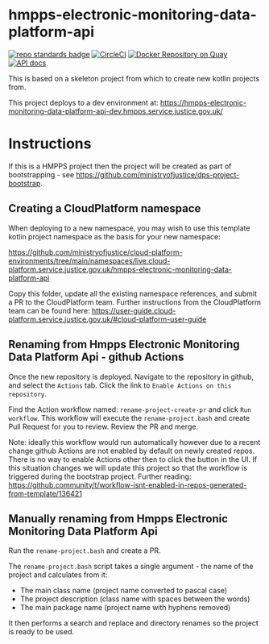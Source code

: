 # hmpps-electronic-monitoring-data-platform-api
[![repo standards badge](https://img.shields.io/badge/dynamic/json?color=blue&style=flat&logo=github&label=MoJ%20Compliant&query=%24.result&url=https%3A%2F%2Foperations-engineering-reports.cloud-platform.service.justice.gov.uk%2Fapi%2Fv1%2Fcompliant_public_repositories%2Fhmpps-electronic-monitoring-data-platform-api)](https://operations-engineering-reports.cloud-platform.service.justice.gov.uk/public-github-repositories.html#hmpps-electronic-monitoring-data-platform-api "Link to report")
[![CircleCI](https://circleci.com/gh/ministryofjustice/hmpps-electronic-monitoring-data-platform-api/tree/main.svg?style=svg)](https://circleci.com/gh/ministryofjustice/hmpps-electronic-monitoring-data-platform-api)
[![Docker Repository on Quay](https://quay.io/repository/hmpps/hmpps-electronic-monitoring-data-platform-api/status "Docker Repository on Quay")](https://quay.io/repository/hmpps/hmpps-electronic-monitoring-data-platform-api)
[![API docs](https://img.shields.io/badge/API_docs_-view-85EA2D.svg?logo=swagger)](https://hmpps-electronic-monitoring-data-platform-api-dev.hmpps.service.justice.gov.uk/webjars/swagger-ui/index.html?configUrl=/v3/api-docs)

This is based on a skeleton project from which to create new kotlin projects from.

This project deploys to a dev environment at: https://hmpps-electronic-monitoring-data-platform-api-dev.hmpps.service.justice.gov.uk/

# Instructions

If this is a HMPPS project then the project will be created as part of bootstrapping - 
see https://github.com/ministryofjustice/dps-project-bootstrap.

## Creating a CloudPlatform namespace

When deploying to a new namespace, you may wish to use this template kotlin project namespace as the basis for your new namespace:

<https://github.com/ministryofjustice/cloud-platform-environments/tree/main/namespaces/live.cloud-platform.service.justice.gov.uk/hmpps-electronic-monitoring-data-platform-api>

Copy this folder, update all the existing namespace references, and submit a PR to the CloudPlatform team. Further instructions from the CloudPlatform team can be found here: <https://user-guide.cloud-platform.service.justice.gov.uk/#cloud-platform-user-guide>

## Renaming from Hmpps Electronic Monitoring Data Platform Api - github Actions

Once the new repository is deployed. Navigate to the repository in github, and select the `Actions` tab.
Click the link to `Enable Actions on this repository`.

Find the Action workflow named: `rename-project-create-pr` and click `Run workflow`.  This workflow will
execute the `rename-project.bash` and create Pull Request for you to review.  Review the PR and merge.

Note: ideally this workflow would run automatically however due to a recent change github Actions are not
enabled by default on newly created repos. There is no way to enable Actions other then to click the button in the UI.
If this situation changes we will update this project so that the workflow is triggered during the bootstrap project.
Further reading: <https://github.community/t/workflow-isnt-enabled-in-repos-generated-from-template/136421>

## Manually renaming from Hmpps Electronic Monitoring Data Platform Api

Run the `rename-project.bash` and create a PR.

The `rename-project.bash` script takes a single argument - the name of the project and calculates from it:
* The main class name (project name converted to pascal case) 
* The project description (class name with spaces between the words)
* The main package name (project name with hyphens removed)

It then performs a search and replace and directory renames so the project is ready to be used.
